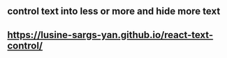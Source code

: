 ## control text into  less or more and hide more text
## https://lusine-sargs-yan.github.io/react-text-control/